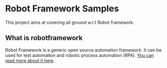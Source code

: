 # Robot Framework Samples
This project aims at covering all ground w.r.t Robot framework.

## What is robotframework
Robot Framework is a generic open source automation framework. It can be used for test automation and robotic process automation (RPA). [You can read more about it here](https://robotframework.org/).
